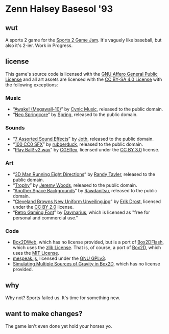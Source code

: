 # Zenn Halsey Basesol '93
## wut
A sports 2 game for the [Sports 2 Game Jam](https://itch.io/jam/sports-2). It's vaguely like baseball, but also it's 2-ier. Work in Progress.
## license
This game's source code is licensed with the [GNU Affero General Public License](https://www.gnu.org/licenses/agpl-3.0.en.html) and all art assets are licensed with the [CC BY-SA 4.0 License](https://creativecommons.org/licenses/by-sa/4.0/legalcode) with the following exceptions:

### Music
* “[Awake! (Megawall-10)](https://opengameart.org/content/awake-megawall-10)” by [Cynic Music](https://cynicmusic.com/), released to the public domain.
* “[Neo Springcore](https://opengameart.org/content/neo-springcore)” by [Spring](https://opengameart.org/users/spring), released to the public domain.

### Sounds
* “[7 Assorted Sound Effects](https://opengameart.org/content/7-assorted-sound-effects-menu-level-up)” by [Joth](https://twitter.com/Joth_Music), released to the public domain.
* “[100 CC0 SFX](https://opengameart.org/content/100-cc0-sfx)” by [rubberduck](https://opengameart.org/users/rubberduck), released to the public domain.
* “[Play Ball! v2.wav](https://freesound.org/people/CGEffex/sounds/101135/)” by [CGEffex](https://freesound.org/people/CGEffex/), licensed under the [CC BY 3.0](https://creativecommons.org/licenses/by/3.0/) license.

### Art
* “[3D Man Running Eight Directions](https://opengameart.org/content/spritesheet-3d-man-running-eight-directions)” by [Randy Tayler](randytayler.com), released to the public domain.
* “[Trophy](https://opengameart.org/content/trophy)” by [Jeremy Woods](https://opengameart.org/users/jeremywoods), released to the public domain.
* “[Another Space Backgrounds](https://opengameart.org/content/another-space-backgrounds-0)” by [Rawdanitsu](https://opengameart.org/users/rawdanitsu), released to the public domain.
* “[Cleveland Browns New Uniform Unveiling.jpg](https://en.wikipedia.org/wiki/File:Cleveland_Browns_New_Uniform_Unveiling_(16947116187).jpg)” by [Erik Drost](https://www.flickr.com/people/62091376@N03), licensed under the [CC BY 2.0](https://creativecommons.org/licenses/by/2.0/deed.en) license.
* “[Retro Gaming Font](https://www.dafont.com/retro-gaming.font)” by [Daymarius](https://www.creativefabrica.com/designer/Daymarius), which is licensed as "free for personal and commercial use."

### Code
* [Box2DWeb](https://github.com/hecht-software/box2dweb), which has no license provided, but is a port of [Box2DFlash](https://sourceforge.net/projects/box2dflash/), which uses the [zlib License](https://zlib.net/zlib_license.html). That is, of course, a port of [Box2D](https://github.com/erincatto/box2d), which uses the [MIT License](https://github.com/erincatto/box2d/blob/master/LICENSE).
* [mespeak.js](https://www.masswerk.at/mespeak/), licensed under the [GNU GPLv3](https://www.gnu.org/licenses/gpl-3.0.en.html).
* [Simulating Multiple Sources of Gravity in Box2D](https://mentalgrain.com/box2d/simulating-multiple-sources-of-gravity-in-box2d/), which has no license provided.

## why
Why not? Sports failed us. It's time for something new.

## want to make changes?
The game isn't even done yet hold your horses yo.